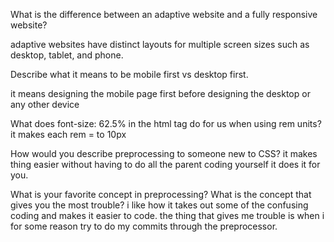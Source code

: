 What is the difference between an adaptive website and a fully responsive website?

adaptive websites have distinct layouts for multiple screen sizes such as desktop, tablet, and phone.



Describe what it means to be mobile first vs desktop first.

it means designing the mobile page first before designing the desktop or any other device


What does font-size: 62.5% in the html tag do for us when using rem units?
it makes each rem = to 10px



How would you describe preprocessing to someone new to CSS?
it makes thing easier without having to do all the parent coding yourself it does it for you.



What is your favorite concept in preprocessing? What is the concept that gives you the most trouble?
i like how it takes out some of the confusing coding and makes it easier to code. the thing that gives me trouble is when i for some reason try to do my commits through the preprocessor.